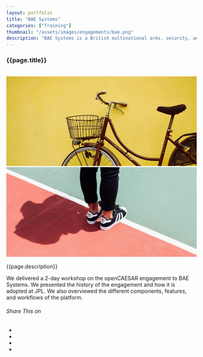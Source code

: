 ```yaml
---
layout: portfolio
title: "BAE Systems"
categories: ["Training"]
thumbnail: "/assets/images/engagements/bae.png"
description: "BAE Systems is a British multinational arms, security, and aerospace company"
---
```

<div class="col-lg-8 text-center">
<h3 class="mb-3 mt">{{page.title}}</h3>

<div class="col-lg-12 mt">
	<div class="carousel slide" id="single-slide">
		<div class="carousel-inner">
			<div class="carousel-item active">
				<img src="https://img.oemoffhighway.com/files/base/acbm/ooh/image/2013/04/bae-systems-logo-jpg-940x274-c_10915640.png?auto=format%2Ccompress&fit=max&q=70&w=1200" alt="" class="img-fluid">
			</div>
			<div class="carousel-item">
				<img src="/assets/images/blog/blog-single.jpg" alt="" class="img-fluid">
			</div>
			<div class="carousel-item">
				<img src="/assets/images/portfolio/portfolio-single.jpg" alt="" class="img-fluid">
			</div>
		</div>
		<!--<div class="text-center mt-4">
			<a class="control-prev" href="#single-slide" role="button" data-slide="prev">
				<span class="fa fa-long-arrow-alt-left" aria-hidden="true"></span>
			</a>
			<a class="control-next" href="#single-slide" role="button" data-slide="next">
				<span class="fa fa-long-arrow-alt-right" aria-hidden="true"></span>
			</a>
		</div>-->
	</div>
</div>

<p>{{page.description}}</p>

<div class="col-lg-12 text-left mt-5">
	<p>We delivered a 2-day workshop on the openCAESAR engagement to BAE Systems. We presented the history of the engagement and how it is adopted at JPL. We also overviewed the different components, features, and workflows of the platform.</p>
</div>

<div class="post-single-share py-4 mt-4 mb+5">
		<h6 class="text-white">Share This on</h6>
		<ul class="list-inline socials-links mb-0">
			<li class="list-inline-item">
				<a href="#" class="active"><i class="ti-facebook"></i></a>
			</li>
			<li class="list-inline-item">
				<a href="#"><i class="ti-twitter"></i></a>
			</li>
			<li class="list-inline-item">
				<a href="#"><i class="ti-vimeo"></i></a>
			</li>
			<li class="list-inline-item">
				<a href="#"><i class="ti-linkedin"></i></a>
			</li>
		</ul>
	</div>
</div>
